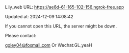 Lily_web URL: https://ae6d-61-165-102-156.ngrok-free.app

Updated at: 2024-12-09 14:08:42

If you cannot open this URL, the server might be down.

Please contact: 

goley04@foxmail.com Or Wechat:GL_yeaH